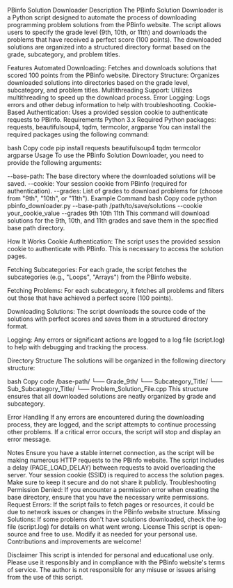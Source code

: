 
PBinfo Solution Downloader
Description
The PBinfo Solution Downloader is a Python script designed to automate the process of downloading programming problem solutions from the PBinfo website. The script allows users to specify the grade level (9th, 10th, or 11th) and downloads the problems that have received a perfect score (100 points). The downloaded solutions are organized into a structured directory format based on the grade, subcategory, and problem titles.

Features
Automated Downloading: Fetches and downloads solutions that scored 100 points from the PBinfo website.
Directory Structure: Organizes downloaded solutions into directories based on the grade level, subcategory, and problem titles.
Multithreading Support: Utilizes multithreading to speed up the download process.
Error Logging: Logs errors and other debug information to help with troubleshooting.
Cookie-Based Authentication: Uses a provided session cookie to authenticate requests to PBinfo.
Requirements
Python 3.x
Required Python packages: requests, beautifulsoup4, tqdm, termcolor, argparse
You can install the required packages using the following command:

bash
Copy code
pip install requests beautifulsoup4 tqdm termcolor argparse
Usage
To use the PBinfo Solution Downloader, you need to provide the following arguments:

--base-path: The base directory where the downloaded solutions will be saved.
--cookie: Your session cookie from PBinfo (required for authentication).
--grades: List of grades to download problems for (choose from "9th", "10th", or "11th").
Example Command
bash
Copy code
python pbinfo_downloader.py --base-path /path/to/save/solutions --cookie your_cookie_value --grades 9th 10th 11th
This command will download solutions for the 9th, 10th, and 11th grades and save them in the specified base path directory.

How It Works
Cookie Authentication: The script uses the provided session cookie to authenticate with PBinfo. This is necessary to access the solution pages.

Fetching Subcategories: For each grade, the script fetches the subcategories (e.g., "Loops", "Arrays") from the PBinfo website.

Fetching Problems: For each subcategory, it fetches all problems and filters out those that have achieved a perfect score (100 points).

Downloading Solutions: The script downloads the source code of the solutions with perfect scores and saves them in a structured directory format.

Logging: Any errors or significant actions are logged to a log file (script.log) to help with debugging and tracking the process.

Directory Structure
The solutions will be organized in the following directory structure:

bash
Copy code
/base-path/
└── Grade_9th/
    └── Subcategory_Title/
        └── Sub_Subcategory_Title/
            └── Problem_Solution_File.cpp
This structure ensures that all downloaded solutions are neatly organized by grade and subcategory.

Error Handling
If any errors are encountered during the downloading process, they are logged, and the script attempts to continue processing other problems. If a critical error occurs, the script will stop and display an error message.

Notes
Ensure you have a stable internet connection, as the script will be making numerous HTTP requests to the PBinfo website.
The script includes a delay (PAGE_LOAD_DELAY) between requests to avoid overloading the server.
Your session cookie (SSID) is required to access the solution pages. Make sure to keep it secure and do not share it publicly.
Troubleshooting
Permission Denied: If you encounter a permission error when creating the base directory, ensure that you have the necessary write permissions.
Request Errors: If the script fails to fetch pages or resources, it could be due to network issues or changes in the PBinfo website structure.
Missing Solutions: If some problems don't have solutions downloaded, check the log file (script.log) for details on what went wrong.
License
This script is open-source and free to use. Modify it as needed for your personal use. Contributions and improvements are welcome!

Disclaimer
This script is intended for personal and educational use only. Please use it responsibly and in compliance with the PBinfo website's terms of service. The author is not responsible for any misuse or issues arising from the use of this script.